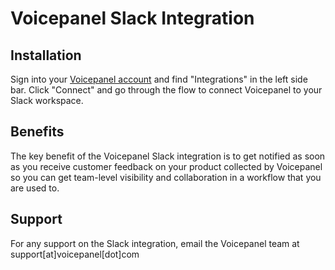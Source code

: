 # Voicepanel Slack Integration

## Installation
Sign into your [Voicepanel account](voicepanel.com) and find "Integrations" in the left side bar. Click "Connect" and go
through the flow to connect Voicepanel to your Slack workspace.

## Benefits
The key benefit of the Voicepanel Slack integration is to get notified as soon as you receive customer feedback on your product collected by Voicepanel so you can get team-level visibility and collaboration in a workflow that you are used to.

## Support
For any support on the Slack integration, email the Voicepanel team at support[at]voicepanel[dot]com


